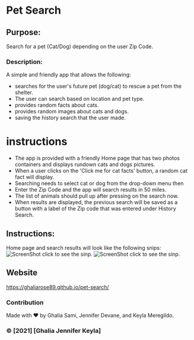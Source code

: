 # Pet Search 

## Purpose:
Search for a pet (Cat/Dog) depending on the user Zip Code.


### Description:
A simple and friendly app that allows the following:
* searches for the user's future pet (dog/cat) to rescue a pet from the shelter.
* The user can search based on location and pet type.
* provides random facts about cats.
* provides random images about cats and dogs.
* saving the history search that the user made.

# instructions

* The app is provided with a friendly Home page that has two photos containers and displays rundown cats and dogs pictures.
* When a user clicks on the 'Click me for cat facts' button, a random cat fact will display.
* Searching needs to select cat or dog from the drop-down menu then
* Enter the Zip Code and the app will search results in 50 miles.
* The list of animals should pull up after pressing on the search now.
* When results are displayed, the previous search will be saved as a button with a label of the Zip code that was entered under History Search.

## Instructions:
Home page and search results will look like the following snips:
![ScreenShot](https://imgur.com/9dYkcdD) click to see the sinp.
![ScreenShot](https://imgur.com/afIxkcm) click to see the sinp.

## Website
https://ghaliarose89.github.io/pet-search/

### Contribution
Made with ❤️️ by Ghalia Sami, Jennifer Devane, and
    Keyla Meregildo.

### ©️ [2021] [Ghalia Jennifer Keyla]
